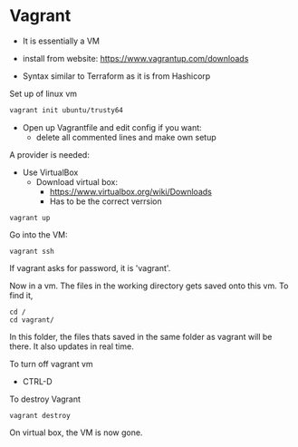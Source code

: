 # Vagrant

- It is essentially a VM

- install from website: https://www.vagrantup.com/downloads

- Syntax similar to Terraform as it is from Hashicorp

Set up of linux vm

```bash
vagrant init ubuntu/trusty64
```

- Open up Vagrantfile and edit config if you want:
    -  delete all commented lines and make own setup

A provider is needed:

- Use VirtualBox
    - Download virtual box:
        - https://www.virtualbox.org/wiki/Downloads
        - Has to be the correct verrsion
        

```
vagrant up
```

Go into the VM:

```
vagrant ssh
```

If vagrant asks for password, it is 'vagrant'.

Now in a vm. The files in the working directory gets saved onto this vm. To find it, 

```
cd /
cd vagrant/
```
In this folder, the files thats saved in the same folder as vagrant will be there. It also updates in real time.

To turn off vagrant vm

- CTRL-D

To destroy Vagrant 

```
vagrant destroy
```

On virtual box, the VM is now gone.